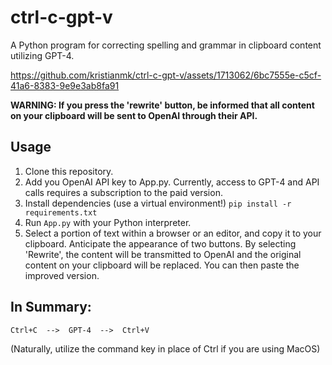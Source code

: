 # ctrl-c-gpt-v
A Python program for correcting spelling and grammar in clipboard content utilizing GPT-4.

https://github.com/kristianmk/ctrl-c-gpt-v/assets/1713062/6bc7555e-c5cf-41a6-8383-9e9e3ab8fa91


**WARNING: If you press the 'rewrite' button, be informed that all content on your clipboard will be sent to OpenAI through their API.**

## Usage
1. Clone this repository.
2. Add you OpenAI API key to App.py. Currently, access to GPT-4 and API calls requires a subscription to the paid version.
3. Install dependencies (use a virtual environment!) `pip install -r requirements.txt`
4. Run `App.py` with your Python interpreter.
5. Select a portion of text within a browser or an editor, and copy it to your clipboard. Anticipate the appearance of two buttons. By selecting 'Rewrite', the content will be transmitted to OpenAI and the original content on your clipboard will be replaced. You can then paste the improved version.

## In Summary:

`Ctrl+C  -->  GPT-4  -->  Ctrl+V`

(Naturally, utilize the command key in place of Ctrl if you are using MacOS)
